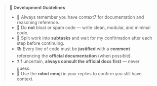 > 🧠 **Development Guidelines**
>
> * 🤖 Always remember you have context7 for documentation and reasoning reference.
> * 🧩 Do **not** bloat or spam code — write clean, modular, and minimal code.
> * 🔄 Split work into **subtasks** and wait for my confirmation after each step before continuing.
> * 📚 Every line of code must be **justified** with a **comment** referencing the **official documentation** (when possible).
> * ❓If uncertain, **always consult the official docs first** — never guess.
> * 🤖 Use the **robot emoji** in your replies to confirm you still have context.
